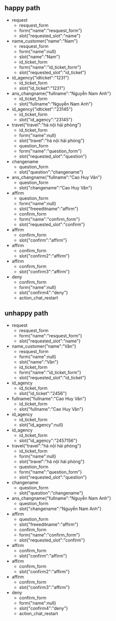 ## happy path
* request
    - resquest_form
    - form{"name":"resquest_form"}
    - slot{"requested_slot":"name"}
* name_customer{"name":"Nam"}
    - resquest_form
    - form{"name":null}
    - slot{"name":"Nam"}
    - id_ticket_form
    - form{"name":"id_ticket_form"}
    - slot{"requested_slot":"id_ticket"}
* id_agency{"idticket":"1231"}
    - id_ticket_form
    - slot{"id_ticket":"1231"}
* ans_changname{"fullname":"Nguyễn Nam Anh"}
    - id_ticket_form
    - slot{"fullname":"Nguyễn Nam Anh"}
* id_agency{"idticket":"23145"}
    - id_ticket_form
    - slot{"id_agency":"23145"}
* travel{"travel":"hà nội hải phòng"}
    - id_ticket_form
    - form{"name":null}
    - slot{"travel":"hà nội hải phòng"}
    - question_form
    - form{"name":"question_form"}
    - slot{"requested_slot":"question"}
* changename
    - question_form
    - slot{"question":"changename"}
* ans_changname{"fullname":"Cao Huy Văn"}
    - question_form
    - slot{"changename":"Cao Huy Văn"}
* affirm
    - question_form
    - form{"name":null}
    - slot{"freeeditname":"affirm"}
    - confirm_form
    - form{"name":"confirm_form"}
    - slot{"requested_slot":"confirm"}
* affirm
    - confirm_form
    - slot{"confirm":"affirm"}
* affirm
    - confirm_form
    - slot{"confirm2":"affirm"}
* affirm
    - confirm_form
    - slot{"confirm3":"affirm"}
* deny
    - confirm_form
    - form{"name":null}
    - slot{"confirm4":"deny"}
    - action_chat_restart
## unhappy path
* request
    - resquest_form
    - form{"name":"resquest_form"}
    - slot{"requested_slot":"name"}
* name_customer{"name":"Văn"}
    - resquest_form
    - form{"name":null}
    - slot{"name":"Văn"}
    - id_ticket_form
    - form{"name":"id_ticket_form"}
    - slot{"requested_slot":"id_ticket"}
* id_agency
    - id_ticket_form
    - slot{"id_ticket":"2456"}
* fullname{"fullname":"Cao Huy Văn"}
    - id_ticket_form
    - slot{"fullname":"Cao Huy Văn"}
* id_agency
    - id_ticket_form
    - slot{"id_agency":null}
* id_agency
    - id_ticket_form
    - slot{"id_agency":"2457156"}
* travel{"travel":"hà nội hải phòng"}
    - id_ticket_form
    - form{"name":null}
    - slot{"travel":"hà nội hải phòng"}
    - question_form
    - form{"name":"question_form"}
    - slot{"requested_slot":"question"}
* changename
    - question_form
    - slot{"question":"changename"}
* ans_changname{"fullname":"Nguyễn Nam Anh"}
    - question_form
    - slot{"changename":"Nguyễn Nam Anh"}
* affirm
    - question_form
    - slot{"freeeditname":"affirm"}
    - confirm_form
    - form{"name":"confirm_form"}
    - slot{"requested_slot":"confirm"}
* affirm
    - confirm_form
    - slot{"confirm":"affirm"}
* affirm
    - confirm_form
    - slot{"confirm2":"affirm"}
* affirm
    - confirm_form
    - slot{"confirm3":"affirm"}
* deny
    - confirm_form
    - form{"name":null}
    - slot{"confirm4":"deny"}
    - action_chat_restart
